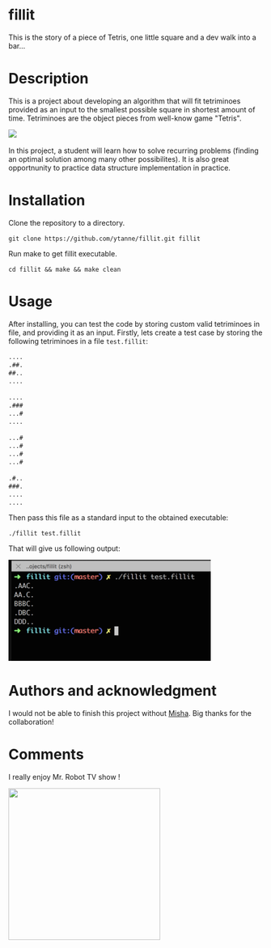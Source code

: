 # fillit

This is the story of a piece of Tetris, one little square and a dev walk into a bar...

# Description

This is a project about developing an algorithm that will fit tetriminoes provided as an input to the smallest possible square in shortest amount of time. Tetriminoes are the object pieces from well-know game "Tetris".

![](https://upload.wikimedia.org/wikipedia/commons/thumb/5/50/All_5_free_tetrominoes.svg/200px-All_5_free_tetrominoes.svg.png)

In this project, a student will learn how to solve recurring problems (finding an optimal solution among many other possibilites). It is also great opportnunity to practice data structure implementation in practice.

# Installation

Clone the repository to a directory.

```
git clone https://github.com/ytanne/fillit.git fillit
```

Run make to get fillit executable.

```
cd fillit && make && make clean
```

# Usage
After installing, you can test the code by storing custom valid tetriminoes in file, and providing it as an input. Firstly, lets create a test case by storing the following tetriminoes in a file `test.fillit`:

```
....
.##.
##..
....

....
.###
...#
....

...#
...#
...#
...#

.#..
###.
....
....
```

Then pass this file as a standard input to the obtained executable:

```
./fillit test.fillit
```

That will give us following output:

<img src="https://github.com/ytanne/fillit/blob/master/example.png" width="400" height="200"/>

# Authors and acknowledgment
I would not be able to finish this project without [Misha](https://github.com/lisov1y). Big thanks for the collaboration!

# Comments

I really enjoy Mr. Robot TV show !

<img src="https://i.imgur.com/e5MGWSa.jpg" width="300" height="300"/>

